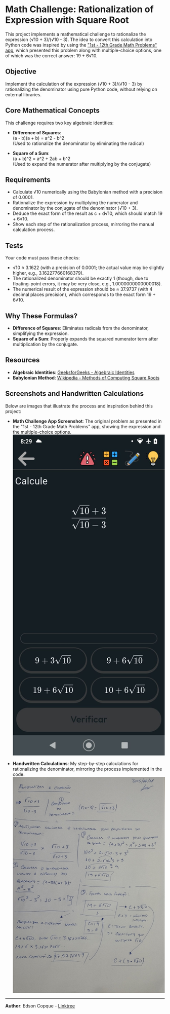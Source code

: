 # Math Challenge: Rationalization of Expression with Square Root

This project implements a mathematical challenge to rationalize the expression (√10 + 3)/(√10 - 3). The idea to convert this calculation into Python code was inspired by using the ["1st - 12th Grade Math Problems" app](https://play.google.com/store/apps/details?id=com.companyname.MaturaMatematyka), which presented this problem along with multiple-choice options, one of which was the correct answer: 19 + 6√10.

## Objective

Implement the calculation of the expression (√10 + 3)/(√10 - 3) by rationalizing the denominator using pure Python code, without relying on external libraries.

## Core Mathematical Concepts

This challenge requires two key algebraic identities:

- **Difference of Squares**:  
  (a - b)(a + b) = a^2 - b^2  
  (Used to rationalize the denominator by eliminating the radical)

- **Square of a Sum**:  
  (a + b)^2 = a^2 + 2ab + b^2  
  (Used to expand the numerator after multiplying by the conjugate)

## Requirements

- Calculate √10 numerically using the Babylonian method with a precision of 0.0001.
- Rationalize the expression by multiplying the numerator and denominator by the conjugate of the denominator (√10 + 3).
- Deduce the exact form of the result as c + d√10, which should match 19 + 6√10.
- Show each step of the rationalization process, mirroring the manual calculation process.

## Tests

Your code must pass these checks:

- √10 ≈ 3.1622 (with a precision of 0.0001; the actual value may be slightly higher, e.g., 3.162277660168379).
- The rationalized denominator should be exactly 1 (though, due to floating-point errors, it may be very close, e.g., 1.0000000000000018).
- The numerical result of the expression should be ≈ 37.9737 (with 4 decimal places precision), which corresponds to the exact form 19 + 6√10.

## Why These Formulas?

- **Difference of Squares**: Eliminates radicals from the denominator, simplifying the expression.
- **Square of a Sum**: Properly expands the squared numerator term after multiplication by the conjugate.

## Resources

- **Algebraic Identities**: [GeeksforGeeks - Algebraic Identities](https://www.geeksforgeeks.org/algebraic-identities/)
- **Babylonian Method**: [Wikipedia - Methods of Computing Square Roots](https://en.wikipedia.org/wiki/Methods_of_computing_square_roots)

## Screenshots and Handwritten Calculations

Below are images that illustrate the process and inspiration behind this project:

- **Math Challenge App Screenshot**: The original problem as presented in the "1st - 12th Grade Math Problems" app, showing the expression and the multiple-choice options.  
  ![Math Challenge App Screenshot](https://github.com/ecopque/programming_challenges/blob/main/math/rationalization_of_expression_with_square_root/01/prints/IMG_app(1).jpeg)

- **Handwritten Calculations**: My step-by-step calculations for rationalizing the denominator, mirroring the process implemented in the code.  
  ![Handwritten Calculations](https://github.com/ecopque/programming_challenges/blob/main/math/rationalization_of_expression_with_square_root/01/prints/IMG_20250428_184421(1).jpg)

---

**Author**: Edson Copque - [Linktree](https://linktr.ee/edsoncopque)
